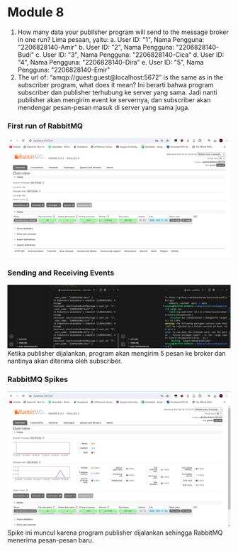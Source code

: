# Module 8
1. How many data your publlsher program will send to the message broker in one run?
Lima pesaan, yaitu:
a. User ID: "1", Nama Pengguna: "2206828140-Amir"
b. User ID: "2", Nama Pengguna: "2206828140-Budi"
c. User ID: "3", Nama Pengguna: "2206828140-Cica"
d. User ID: "4", Nama Pengguna: "2206828140-Dira"
e. User ID: "5", Nama Pengguna: "2206828140-Emir"
2. The url of: “amqp://guest:guest@localhost:5672” is the same as in the subscriber program, what does it mean?
Ini berarti bahwa program subscriber dan publisher terhubung ke server yang sama. Jadi nanti publisher akan mengirim event ke servernya, dan subscriber akan mendengar pesan-pesan masuk di server yang sama juga.

### First run of RabbitMQ
![RabbitMQ Running](src/asset/rabbitmq.png)

### Sending and Receiving Events
![Sending and receiving events](src/asset/sending-receiving.png)
Ketika publisher dijalankan, program akan mengirim 5 pesan ke broker dan nantinya akan diterima oleh subscriber.

### RabbitMQ Spikes
![RabbitMQ Spikes](src/asset/rabbitmq-spike.png)
Spike ini muncul karena program publisher dijalankan sehingga RabbitMQ menerima pesan-pesan baru.

